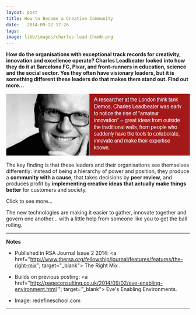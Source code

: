 ```yaml
---
layout: post
title: How to Become a Creative Community
date:   2014-09-22 17:26
tags: 
image: libb/images/charles-lead-thumb.png
---
```


**How do the organisations with exceptional track records for creativity, innovation and excellence operate? Charles Leadbeater looked into how they do it at Barcelona FC, Pixar, and front-runners in education, science and the social sector. Yes they often have visionary leaders, but it is something different these leaders do that makes them stand out. Find out more...**

![](/libb/images/charles_leadbeater.png)


The key finding is that these leaders and their organisations see themselves differently: instead of being a hierarchy of power and position, they produce a <b>community with a cause</b>, that takes decisions by <b>peer review</b>, and produces profit by <b>implementing creative ideas that actually make things better</b> for customers and society.

<div id="restOfArticle" style="display:none">

The job of the visionary leader is not to have all the ideas, but to build a creative community and to provide a cause that ignites them. What then happens is not based on processes, targets or hierarchy, but on the rules of attraction: people with different skills become attracted to the cause and to one another.<br><br>

At Pixar for example, communication is fluid between the different specialists (artists, animators and storytellers), informal seminars are convened at short notice around real world problems, so that people share ideas early and mutate the ideas together, without preparing in advance. People are curious, outward-looking, and able to self-organise. The creative community is not unlike the science lab in Cambridge, or the other exceptional companies.<br><br> 

Companies like Apple and Unilever also innovate like this and as they know that we pay them to help us live better lives. It is a failure of capitalism when companies, like the UK banks, forget their social purpose.<br><br>

But how can your company become like this? At Barcelona FC's academy, young players train hard for 10 years and gain "the work ethic of navvies and the geometric navigation of Da Vinci". You can build people's experience by making sure each gathering in your organisation invites them to be creative and openly collaborative towards the real world's ambiguous challenges, instead of grabbing for "right answers" where none exist. <br><br>

In Europe three big challenges that defy easy solution are: climate change, giving meaningful work to young people, and creating quality of life in older age. How can you generate a community with a cause, based around such a challenge, bringing people with diverse and relevant skills to coalesce around a common objective? <br><br>

</div>
<a onclick="showMoreOrLess(this,'restOfArticle');">Click to see more...</a>

The new technologies are making it easier to gather, innovate together and govern one another... with a little help from someone like you to get the ball rolling.  

__________________
<b>Notes</b>  

* Published in RSA Journal Issue 2 2014: <a href="http://www.thersa.org/fellowship/journal/features/features/the-right-mix"; target="_blank"> The Right Mix </a>.

* Builds on previous posting: <a href="http://pageconsulting.co.uk/2014/09/02/eve-enabling-environment.html "; target="_blank"> Eve's Enabling Environments</a>. 

* Image: redefineschool.com

__________________
